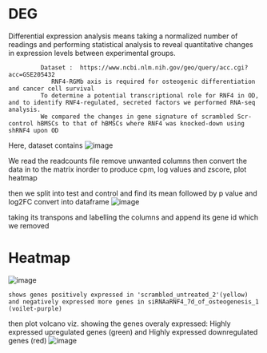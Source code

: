 # DEG
Differential expression analysis means taking a
normalized number of readings and performing statistical 
analysis to reveal quantitative changes in 
expression levels between experimental groups.

             Dataset :  https://www.ncbi.nlm.nih.gov/geo/query/acc.cgi?acc=GSE205432
             	RNF4-RGMb axis is required for osteogenic differentiation and cancer cell survival
             To determine a potential transcriptional role for RNF4 in OD, and to identify RNF4-regulated, secreted factors we performed RNA-seq analysis.
             We compared the changes in gene signature of scrambled Scr-control hBMSCs to that of hBMSCs where RNF4 was knocked-down using shRNF4 upon OD
             
 Here, dataset contains ![image](https://user-images.githubusercontent.com/110597928/198849778-7388e98d-d3ea-4593-95ec-68f6d39a533c.png)


We read the readcounts file remove unwanted columns 
then convert the data in to the matrix inorder 
to produce cpm, log values and zscore, plot heatmap

then we split into test and control and find its mean
followed by p value and log2FC convert into dataframe ![image](https://user-images.githubusercontent.com/110597928/198849881-683c6ff1-6ef9-464c-9caa-f50f6004da01.png)

taking its transpons and labelling the columns and append its gene id which we removed

# Heatmap
![image](https://user-images.githubusercontent.com/110597928/198849497-b05692c9-2b7d-45af-a80a-d143519a4a6a.png)

    shows genes positively expressed in 'scrambled_untreated_2'(yellow) and negatively expressed more genes in siRNAaRNF4_7d_of_osteogenesis_1 (voilet-purple) 

then plot volcano viz. showing the genes overaly expressed:
Highly expressed upregulated genes (green) and Highly expressed downregulated genes (red)
![image](https://user-images.githubusercontent.com/110597928/198850226-dcfc407b-cb13-4c8e-927d-70f749c75a32.png)




